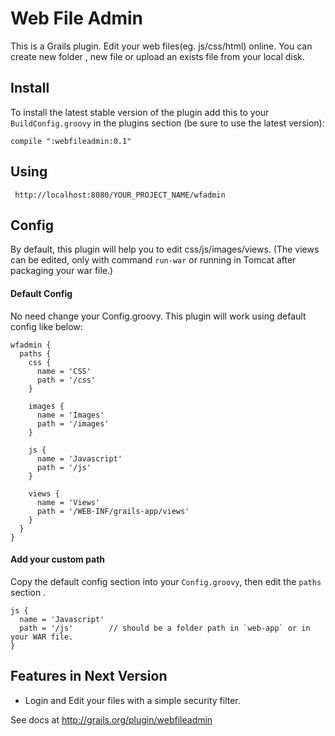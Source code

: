 # Web File Admin
This is a Grails plugin. Edit your web files(eg. js/css/html) online. You can create new folder , new file or upload an exists file from your local disk.

## Install
To install the latest stable version of the plugin add this to your `BuildConfig.groovy` in the plugins section (be sure to use the latest version):

    compile ":webfileadmin:0.1"

## Using
     http://localhost:8080/YOUR_PROJECT_NAME/wfadmin


## Config
By default, this plugin will help you to edit css/js/images/views. (The views can be edited, only with command `run-war` or running in Tomcat after packaging your war file.)

#### Default Config
No need change your Config.groovy. This plugin will work using default config like below:

    wfadmin {
      paths {
        css {
          name = 'CSS'
          path = '/css'
        }
        
        images {
          name = 'Images'
          path = '/images'
        }
        
        js {
          name = 'Javascript'
          path = '/js'
        }
        
        views {
          name = 'Views'
          path = '/WEB-INF/grails-app/views'
        }
      }
    }

#### Add your custom path
Copy the default config section into your `Config.groovy`, then edit the `paths` section .

    js {
      name = 'Javascript' 
      path = '/js'        // should be a folder path in `web-app` or in your WAR file.
    }


## Features in Next Version
- Login and Edit your files with a simple security filter.

See docs at http://grails.org/plugin/webfileadmin
